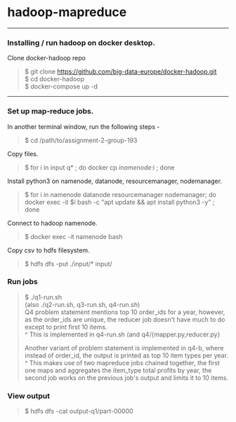 # hadoop-mapreduce
---

### Installing / run hadoop on docker desktop.

Clone docker-hadoop repo
> $ git clone https://github.com/big-data-europe/docker-hadoop.git  
> $ cd docker-hadoop   
> $ docker-compose up -d  

---

### Set up map-reduce jobs.

In another terminal window, run the following steps - 

> $ cd /path/to/assignment-2-group-193

Copy files.
> $ for i in input q* ; do docker cp $i namenode:$i ; done  

Install python3 on namenode, datanode, resourcemanager, nodemanager.  
> $ for i in namenode datanode resourcemanager nodemanager; do docker exec -it $i bash -c "apt update && apt install python3 -y" ; done
>  

Connect to hadoop namenode.  
> $ docker exec -it namenode bash  

Copy csv to hdfs filesystem.  
> $ hdfs dfs -put ./input/* input/

### Run jobs

> $ ./q1-run.sh  
> (also ./q2-run.sh, q3-run.sh, q4-run.sh)   
> Q4 problem statement mentions top 10 order_ids for a year, however, as the order_ids are unique, the reducer job doesn't have much to do except to print first 10 items.  
> ^ This is implemented in q4-run.sh (and q4/{mapper.py,reducer.py}
> 
> Another variant of problem statement is implemented in q4-b, where instead of order_id, the output is printed as top 10 item types per year.  
> ^ This makes use of two mapreduce jobs chained together, the first one  maps and aggregates the item_type total profits by year, the second job works on the previous job's output and limits it to 10 items.

### View output
> $ hdfs dfs -cat output-q1/part-00000








